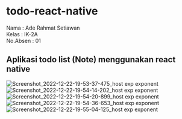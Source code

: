 # todo-react-native
Nama : Ade Rahmat Setiawan <br>
Kelas : IK-2A <br>
No.Absen : 01 <br>
## Aplikasi todo list (Note) menggunakan react native
![Screenshot_2022-12-22-19-53-37-475_host exp exponent](https://user-images.githubusercontent.com/19799218/209139439-0b36c807-6673-4ff6-af9f-4d7af9c6e6da.jpg) <br>
![Screenshot_2022-12-22-19-54-14-202_host exp exponent](https://user-images.githubusercontent.com/19799218/209139581-5216ae28-3888-484d-88c3-2f6321a73cab.jpg) 
![Screenshot_2022-12-22-19-54-20-899_host exp exponent](https://user-images.githubusercontent.com/19799218/209139679-ef76b958-905c-4826-a56c-0e14361d083f.jpg)
![Screenshot_2022-12-22-19-54-36-653_host exp exponent](https://user-images.githubusercontent.com/19799218/209139768-bb6e4f0b-2cda-487f-ac10-ca0ae92afe37.jpg)
![Screenshot_2022-12-22-19-55-04-125_host exp exponent](https://user-images.githubusercontent.com/19799218/209139889-8a4d2580-261d-4edf-b283-cc174acfc9f2.jpg)

<img url="https://user-images.githubusercontent.com/19799218/209140183-2709fe09-0651-4568-b35a-9364913a22f1.jpg" widht="400px"/>
